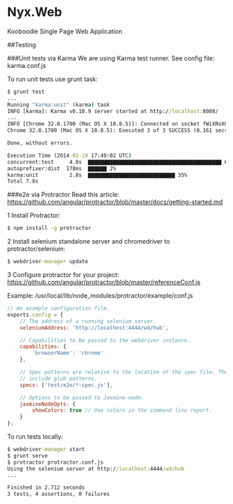 Nyx.Web
=======

Kooboodle Single Page Web Application


##Testing

###Unit tests via Karma
We are using Karma test runner. See config file: karma.conf.js

To run unit tests use grunt task:
```cmd
$ grunt test
...
Running "karma:unit" (karma) task
INFO [karma]: Karma v0.10.9 server started at http://localhost:8080/
...
INFO [Chrome 32.0.1700 (Mac OS X 10.8.5)]: Connected on socket fWiXRoXUT8L3mQPSQ_EW
Chrome 32.0.1700 (Mac OS X 10.8.5): Executed 3 of 3 SUCCESS (0.161 secs / 0.027 secs)

Done, without errors.

Execution Time (2014-02-19 17:49:02 UTC)
concurrent:test     4.8s  ▇▇▇▇▇▇▇▇▇▇▇▇▇▇▇▇▇▇▇▇▇▇▇▇▇▇▇▇▇▇▇▇▇▇▇▇▇▇▇▇▇▇▇ 62%
autoprefixer:dist  178ms  ▇▇▇▇▇▇ 2%
karma:unit          2.8s  ▇▇▇▇▇▇▇▇▇▇▇▇▇▇▇▇▇▇▇▇▇▇▇▇▇▇▇▇ 35%
Total 7.8s
```

###e2e via Protractor
Read this article: https://github.com/angular/protractor/blob/master/docs/getting-started.md

1 Install Protractor:
```cmd
$ npm install -g protractor
```
2 Install selenium standalone server and chromedriver to protractor/selenium:
```cmd
$ webdriver-manager update
```
3 Configure protractor for your project: https://github.com/angular/protractor/blob/master/referenceConf.js

Example: /usr/local/lib/node_modules/protractor/example/conf.js
```javascript
// An example configuration file.
exports.config = {
    // The address of a running selenium server.
    seleniumAddress: 'http://localhost:4444/wd/hub',

    // Capabilities to be passed to the webdriver instance.
    capabilities: {
        'browserName': 'chrome'
    },

    // Spec patterns are relative to the location of the spec file. They may
    // include glob patterns.
    specs: ['test/e2e/*-spec.js'],

    // Options to be passed to Jasmine-node.
    jasmineNodeOpts: {
        showColors: true // Use colors in the command line report.
    }
};
```

To run tests locally:
```cmd
$ webdriver-manager start
$ grunt serve
$ protractor protractor.conf.js
Using the selenium server at http://localhost:4444/wd/hub
...

Finished in 2.712 seconds
3 tests, 4 assertions, 0 failures
```
